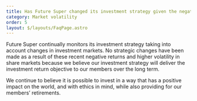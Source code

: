 ```yaml
---
title: Has Future Super changed its investment strategy given the negative returns?
category: Market volatility
order: 5
layout: $/layouts/FaqPage.astro
---
```

Future Super continually monitors its investment strategy taking into account changes in investment markets. No strategic changes have been made as a result of these recent negative returns and higher volatility in share markets because we believe our investment strategy will deliver the investment return objective to our members over the long term.

We continue to believe it is possible to invest in a way that has a positive impact on the world, and with ethics in mind, while also providing for our members’ retirements.